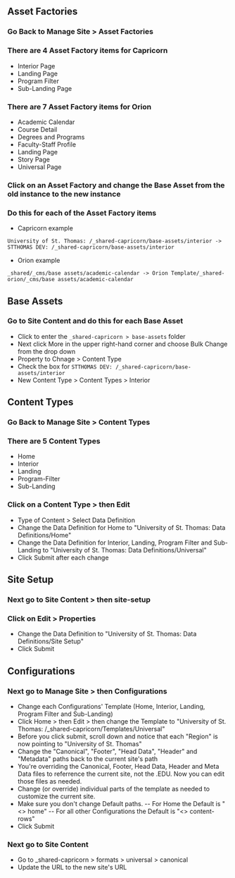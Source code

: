 ## Asset Factories

### Go Back to Manage Site > Asset Factories

### There are 4 Asset Factory items for Capricorn

-   Interior Page
-   Landing Page
-   Program Filter
-   Sub-Landing Page

### There are 7 Asset Factory items for Orion

-   Academic Calendar
-   Course Detail
-   Degrees and Programs
-   Faculty-Staff Profile
-   Landing Page
-   Story Page
-   Universal Page

### Click on an Asset Factory and change the Base Asset from the old instance to the new instance

### Do this for each of the Asset Factory items

-   Capricorn example

```
University of St. Thomas: /_shared-capricorn/base-assets/interior -> STTHOMAS DEV: /_shared-capricorn/base-assets/interior
```

-   Orion example

```
_shared/_cms/base assets/academic-calendar -> Orion Template/_shared-orion/_cms/base assets/academic-calendar
```

## Base Assets

### Go to Site Content and do this for each Base Asset

-   Click to enter the `_shared-capricorn > base-assets` folder
-   Next click More in the upper right-hand corner and choose Bulk Change from the drop down
-   Property to Chnage > Content Type
-   Check the box for `STTHOMAS DEV: /_shared-capricorn/base-assets/interior`
-   New Content Type > Content Types > Interior

## Content Types

### Go Back to Manage Site > Content Types

### There are 5 Content Types

-   Home
-   Interior
-   Landing
-   Program-Filter
-   Sub-Landing

### Click on a Content Type > then Edit

-   Type of Content > Select Data Definition
-   Change the Data Definition for Home to "University of St. Thomas: Data Definitions/Home"
-   Change the Data Definition for Interior, Landing, Program Filter and Sub-Landing to "University of St. Thomas: Data Definitions/Universal"
-   Click Submit after each change

## Site Setup

### Next go to Site Content > then site-setup

### Click on Edit > Properties

-   Change the Data Definition to "University of St. Thomas: Data Definitions/Site Setup"
-   Click Submit

## Configurations

### Next go to Manage Site > then Configurations

-   Change each Configurations' Template (Home, Interior, Landing, Program Filter and Sub-Landing)
-   Click Home > then Edit > then change the Template to "University of St. Thomas: /\_shared-capricorn/Templates/Universal"
-   Before you click submit, scroll down and notice that each "Region" is now pointing to "University of St. Thomas"
-   Change the "Canonical", "Footer", "Head Data", "Header" and "Metadata" paths back to the current site's path
-   You're overriding the Canonical, Footer, Head Data, Header and Meta Data files to referrence the current site, not the .EDU. Now you can edit those files as needed.
-   Change (or override) individual parts of the template as needed to customize the current site.
-   Make sure you don't change Default paths.
    -- For Home the Default is "<> home"
    -- For all other Configurations the Default is "<> content-rows"
-   Click Submit

### Next go to Site Content

-   Go to \_shared-capricorn > formats > universal > canonical
-   Update the URL to the new site's URL
